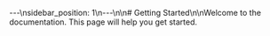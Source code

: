 ---\nsidebar_position: 1\n---\n\n# Getting Started\n\nWelcome to the documentation. This page will help you get started.
